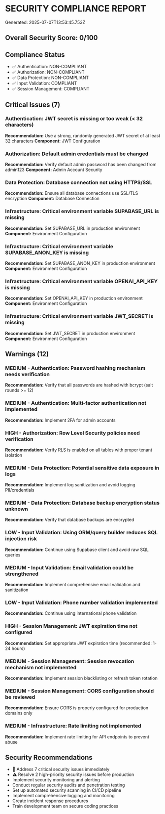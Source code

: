 
# SECURITY COMPLIANCE REPORT
Generated: 2025-07-07T13:53:45.753Z

## Overall Security Score: 0/100

## Compliance Status
- ✅ Authentication: NON-COMPLIANT
- ✅ Authorization: NON-COMPLIANT
- ✅ Data Protection: NON-COMPLIANT
- ✅ Input Validation: COMPLIANT
- ✅ Session Management: COMPLIANT

## Critical Issues (7)
### Authentication: JWT secret is missing or too weak (< 32 characters)
**Recommendation:** Use a strong, randomly generated JWT secret of at least 32 characters
**Component:** JWT Configuration

### Authorization: Default admin credentials must be changed
**Recommendation:** Verify default admin password has been changed from admin123
**Component:** Admin Account Security

### Data Protection: Database connection not using HTTPS/SSL
**Recommendation:** Ensure all database connections use SSL/TLS encryption
**Component:** Database Connection

### Infrastructure: Critical environment variable SUPABASE_URL is missing
**Recommendation:** Set SUPABASE_URL in production environment
**Component:** Environment Configuration

### Infrastructure: Critical environment variable SUPABASE_ANON_KEY is missing
**Recommendation:** Set SUPABASE_ANON_KEY in production environment
**Component:** Environment Configuration

### Infrastructure: Critical environment variable OPENAI_API_KEY is missing
**Recommendation:** Set OPENAI_API_KEY in production environment
**Component:** Environment Configuration

### Infrastructure: Critical environment variable JWT_SECRET is missing
**Recommendation:** Set JWT_SECRET in production environment
**Component:** Environment Configuration


## Warnings (12)
### MEDIUM - Authentication: Password hashing mechanism needs verification
**Recommendation:** Verify that all passwords are hashed with bcrypt (salt rounds >= 12)

### MEDIUM - Authentication: Multi-factor authentication not implemented
**Recommendation:** Implement 2FA for admin accounts

### HIGH - Authorization: Row Level Security policies need verification
**Recommendation:** Verify RLS is enabled on all tables with proper tenant isolation

### MEDIUM - Data Protection: Potential sensitive data exposure in logs
**Recommendation:** Implement log sanitization and avoid logging PII/credentials

### MEDIUM - Data Protection: Database backup encryption status unknown
**Recommendation:** Verify that database backups are encrypted

### LOW - Input Validation: Using ORM/query builder reduces SQL injection risk
**Recommendation:** Continue using Supabase client and avoid raw SQL queries

### MEDIUM - Input Validation: Email validation could be strengthened
**Recommendation:** Implement comprehensive email validation and sanitization

### LOW - Input Validation: Phone number validation implemented
**Recommendation:** Continue using international phone validation

### HIGH - Session Management: JWT expiration time not configured
**Recommendation:** Set appropriate JWT expiration time (recommended: 1-24 hours)

### MEDIUM - Session Management: Session revocation mechanism not implemented
**Recommendation:** Implement session blacklisting or refresh token rotation

### MEDIUM - Session Management: CORS configuration should be reviewed
**Recommendation:** Ensure CORS is properly configured for production domains only

### MEDIUM - Infrastructure: Rate limiting not implemented
**Recommendation:** Implement rate limiting for API endpoints to prevent abuse


## Security Recommendations
- 🚨 Address 7 critical security issues immediately
- ⚠️ Resolve 2 high-priority security issues before production
- Implement security monitoring and alerting
- Conduct regular security audits and penetration testing
- Set up automated security scanning in CI/CD pipeline
- Implement comprehensive logging and monitoring
- Create incident response procedures
- Train development team on secure coding practices
